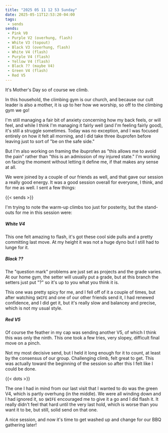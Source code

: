 ```yaml
---
title: "2025 05 11 12 53 Sunday"
date: 2025-05-11T12:53:20-04:00
tags:
 - sends
sends:
 - Pink V0
 - Purple V2 (overhung, flash)
 - White V3 (topout)
 - Black V3 (overhung, flash)
 - White V4 (flash)
 - Purple V4 (flash)
 - Yellow V4 (flash)
 - Black ?? (maybe V4)
 - Green V4 (flash)
 - Red V5
---
```


It's Mother's Day so of course we climb.<!--more-->

In this household, the climbing gym is our church, and because our cult leader
is also a mother, it is up to her how we worship, so off to the climbing gym we
go!

I'm still managing a fair bit of anxiety concerning how my back feels, or will
feel, and while I think I'm managing it fairly well (and I'm feeling fairly
good), it's still a struggle sometimes. Today was no exception, and I was
focused entirely on how it felt all morning, and I did take three ibuprofen
before leaving just to sort of "be on the safe side."

But I'm also working on framing the ibuprofen as "this allows me to avoid the
pain" rather than "this is an admission of my injured state." I'm working on
facing the moment without letting it define me, if that makes any sense at all.

We were joined by a couple of our friends as well, and that gave our session a
really good energy. It was a good session overall for everyone, I think, and for
me as well. I sent a few things:

{{< sends >}}

I'm trying to note the warm-up climbs too just for posterity, but the stand-outs
for me in this session were:

##### White V4

This one felt amazing to flash, it's got these cool side pulls and a pretty
committing last move. At my height it was not a huge dyno but I still had to
lunge for it.

##### Black ??

The "question mark" problems are just set as projects and the grade varies. At
our home gym, the setter will usually put a grade, but at this branch the
setters just put "?" so it's up to you what you think it is.

This one was pretty spicy for me, and I fell off of it a couple of times, but
after watching `$WIFE` and one of our other friends send it, I had renewed
confidence, and I did get it, but it's really slow and balancey and precise,
which is not my usual style.

##### Red V5

Of course the feather in my cap was sending another V5, of which I think this
was only the ninth. This one took a few tries, very slopey, difficult final move
on a pinch.

Not my most decisive send, but I held it long enough for it to count, at least
by the consensus of our group. Challenging climb, felt great to get. This was
actually toward the beginning of the session so after this I felt like I could
be done.

{{< dots >}}

The one I had in mind from our last visit that I wanted to do was the green V4,
which is partly overhung (in the middle). We were all winding down and I had
ignored it, so `$WIFE` encouraged me to give it a go and I did flash it. It
really didn't feel that hard until the very last hold, which is worse than you
want it to be, but still, solid send on that one.

A nice session, and now it's time to get washed up and change for our BBQ
gathering later!
